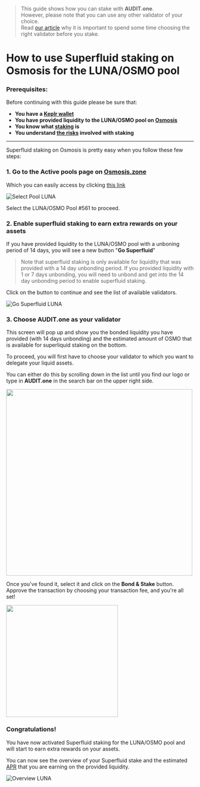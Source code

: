   > This guide shows how you can stake with **AUDIT.one**. <br>
  > However, please note that you can use any other validator of your choice. <br>
  > Read [our article](Importance_of_choosing_the_right_validator.md) why it is important to spend some time choosing the right validator before you stake.

# How to use Superfluid staking on Osmosis for the LUNA/OSMO pool

### Prerequisites:

Before continuing with this guide please be sure that:

- **You have a [Keplr wallet](How_to_create_a_Keplr_wallet.md)**
- **You have provided liquidity to the LUNA/OSMO pool on [Osmosis](https://app.osmosis.zone/pools)**
- **You know what [staking](What_is_staking.md) is**
- **You understand [the risks](Risks_of_staking.md) involved with staking**

***

Superfluid staking on Osmosis is pretty easy when you follow these few steps:

### **1.  Go to the Active pools page on [Osmosis.zone](https://app.osmosis.zone/pools)**

Which you can easily access by clicking [this link](https://app.osmosis.zone/pools)

![Select Pool LUNA](https://user-images.githubusercontent.com/95366163/158546130-b98bc49a-c006-4d57-8185-6719344311e7.png)

Select the LUNA/OSMO Pool #561 to proceed.

### **2.  Enable superfluid staking to earn extra rewards on your assets**

If you have provided liquidity to the LUNA/OSMO pool with a unboning period of 14 days, you will see a new button "**Go Superfluid**"

  > Note that superfluid staking is only available for liquidity that was provided with a 14 day unbonding period. If you provided liquidity with 1 or 7 days unbonding, you will need to unbond and get into the 14 day unbonding period to enable superfluid staking.

Click on the button to continue and see the list of available validators.

![Go Superfluid LUNA](https://user-images.githubusercontent.com/95366163/158546158-7d9b6e6b-5bd5-4b5e-aa01-c40215dd108a.png)

### **3.  Choose AUDIT.one as your validator**

This screen will pop up and show you the bonded liquidity you have provided (with 14 days unbonding) and the estimated amount of OSMO that is available for superliquid staking on the bottom.

To proceed, you will first have to choose your validator to which you want to delegate your liquid assets.

You can either do this by scrolling down in the list until you find our logo or type in **AUDIT.one** in the search bar on the upper right side.

<img width="500" src="https://user-images.githubusercontent.com/95366163/158546231-804b44de-2d33-45ea-9ddf-4712a2a9cf90.png">

Once you've found it, select it and click on the **Bond & Stake** button.
<br>
Approve the transaction by choosing your transaction fee, and you're all set!

<img width="300" src="https://user-images.githubusercontent.com/95366163/158546525-43d7d332-d837-49de-a500-841b817b02b8.png">

### **Congratulations!** 
You have now activated Superfluid staking for the LUNA/OSMO pool and will start to earn extra rewards on your assets.

You can now see the overview of your Superfluid stake and the estimated [APR](APR.md) that you are earning on the provided liquidity.

![Overview LUNA](https://user-images.githubusercontent.com/95366163/158546718-cc4b2baf-96b4-4478-8315-7b2614220857.png)



